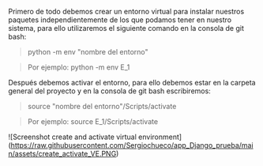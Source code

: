 Primero de todo debemos crear un entorno virtual para instalar nuestros paquetes independientemente de los que podamos tener en nuestro sistema, para ello utilizaremos el siguiente comando en la consola de git bash:

> python -m env "nombre del entorno" 

> Por ejemplo: python -m env E_1

Después debemos activar el entorno, para ello debemos estar en la carpeta general del proyecto y en la consola de git bash escribiremos:

>source "nombre del entorno"/Scripts/activate 

> Por ejemplo: source E_1/Scripts/activate

![Screenshot create and activate virtual environment]
(https://raw.githubusercontent.com/Sergiochueco/app_Django_prueba/main/assets/create_activate_VE.PNG)
